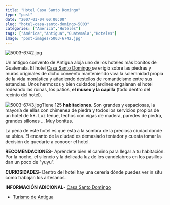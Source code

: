 ```yaml
---
title: "Hotel Casa Santo Domingo"
type: "post"
date: "2007-01-04 00:00:00"
slug: "hotel-casa-santo-domingo-5003"
categories: ["América","Hoteles"]
tags: ["América","Antigua","Guatemala","Hoteles"]
image: "post-images/5003-6742.jpg"
---
```


![5003-6742.jpg](post-images/5003-6742.jpg "5003-6742.jpg")

Un antiguo convento de Antigua aloja uno de los hoteles más bonitos de Guatemala. El hotel [Casa Santo Domingo ](http://www.booking.com/hotel/gt/museo-casa-santo-domingo.html?aid=1294466&no_rooms=1&group_adults=1)se erigió sobre las piedras y muros originales de dicho convento manteniendo viva la solemnidad propia de la vida monástica y añadiendo destellos de romanticismo entre sus estancias. Unos hermosos y bien cuidados jardines engalanan el hotel rodeando las ruinas, los patios, **el museo y la capilla** (todo dentro del recinto del hotel).  
  
![5003-6743.jpg](post-images/5003-6743.jpg "5003-6743.jpg")Tiene 125 **habitaciones**. Son grandes y espaciosas, la mayoría de ellas con chimenea de piedra y todos los servicios propios de un hotel de 5\*. Luz tenue, techos con vigas de madera, paredes de piedra, grandes sillones ... Muy bonitas.  
  
La pena de este hotel es que está a la sombra de la preciosa ciudad donde se ubica. El encanto de la ciudad es demasiado tentador y cuesta tomar la decisión de quedarte a conocer el hotel.  
  
**RECOMENDACIONES**- Apréndete bien el camino para llegar a tu habitación. Por la noche, el silencio y la delicada luz de los candelabros en los pasillos dan un poco de "yuyu".

**CURIOSIDADES**- Dentro del hotel hay una cerería dónde puedes ver in situ como trabajan los artesanos.

**INFORMACIÓN ADICIONAL**- [Casa Santo Domingo](http://www.booking.com/hotel/gt/museo-casa-santo-domingo.html?aid=1294466&no_rooms=1&group_adults=1 "http://www.casasantodomingo.com.gt/")
- [Turismo de Antigua](http://www.antiguaguatemala.info/ "http://www.antiguaguatemala.info/")